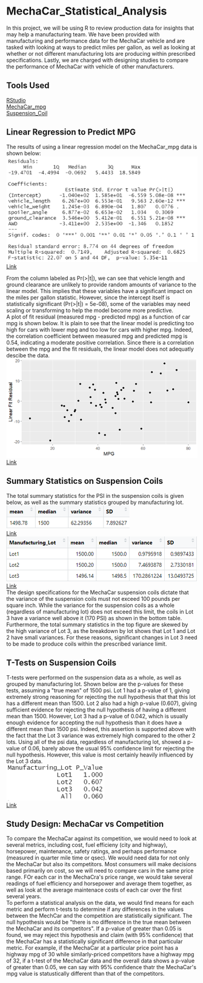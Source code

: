 # MechaCar_Statistical_Analysis
In this project, we will be using R to review production data for insights that may help a manufacturing team.  We have been provided with manufacturing and performance data for the MechaCar vehicle and are tasked with looking at ways to predict miles per gallon, as well as looking at whether or not different manufacturing lots are producing within prescribed specifications.  Lastly, we are charged with designing studies to compare the performance of MechaCar with vehicle of other manufacturers.

## Tools Used
[RStudio](https://www.rstudio.com/)<br />
[MechaCar_mpg](/Data_Files/MechaCar_mpg.csv)<br />
[Suspension_Coil](/Data_Files/Suspension_Coil.csv)

## Linear Regression to Predict MPG
The results of using a linear regression model on the MechaCar_mpg data is shown below:<br />
![](/Results/LinRegSummary.PNG) <br />
[Link](/Results/LinRegSummary.PNG)<br />

From the column labeled as Pr(>|t|), we can see that vehicle length and ground clearance are unlikely to provide random amounts of variance to the linear model. This implies that these variables have a significant impact on the miles per gallon statistic. However, since the intercept itself is statistically significant (Pr(>|t|) = 5e-08), some of the variables may need scaling or transforming to help the model become more predictive.<br />
A plot of fit residual (measured mpg - predicted mpg) as a function of car mpg is shown below. It is plain to see that the linear model is predicting too high for cars with lower mpg and too low for cars with higher mpg. Indeed, the correlation coefficient between measured mpg and predicted mpg is 0.54, indicating a moderate positive correlation. Since there is a correlation between the mpg and the fit residuals, the linear model does not adequatly descibe the data.
![](/Results/LinRegFitResiduals.PNG) <br />
[Link](/Results/LinRegFitResiduals.PNG) <br />

## Summary Statistics on Suspension Coils
The total summary statistics for the PSI in the suspension coils is given below, as well as the summary statistics grouped by manufacturing lot.<br />
![](/Results/TotalSummary.PNG) <br />
[Link](/Results/TotalSummary.PNG) <br />
![](/Results/LotSummaryStats.PNG) <br />
[Link](/Results/LotSummaryStats.PNG) <br />
The design specifications for the MechaCar suspension coils dictate that the variance of the suspension coils must not exceed 100 pounds per square inch.  While the variance for the suspension coils as a whole (regardless of manufacturing lot) does not exceed this limit, the coils in Lot 3 have a variance well above it (170 PSI) as shown in the bottom table. Furthermore, the total summary statistics in the top figure are skewed by the high variance of Lot 3, as the breakdown by lot shows that Lot 1 and Lot 2 have small variances. For these reasons, significant changes in Lot 3 need to be made to produce coils within the prescribed variance limit.<br />

## T-Tests on Suspension Coils
T-tests were performed on the suspension data as a whole, as well as grouped by manufacturing lot.  Shown below are the p-values for these tests, assuming a "true mean" of 1500 psi. Lot 1 had a p-value of 1, giving extremely strong reasoning for rejecting the null hypothesis that that this lot has a different mean than 1500. Lot 2 also had a high p-value (0.607), giving sufficient evidence for rejecting the null hypothesis of having a different mean than 1500.  However, Lot 3 had a p-value of 0.042, which is usually enough evidence for accepting the null hypothesis than it does have a different mean than 1500 psi. Indeed, this assertion is supported above with the fact that the Lot 3 variance was extremely high compared to the other 2 lots.  Using all of the psi data, regardless of manufacturing lot, showed a p-value of 0.06, barely above the usual 95% confidence limit for rejecting the null hypothesis.  However, this value is most certainly heavily influenced by the Lot 3 data.<br />
![](/Results/ttestResults.PNG) <br />
[Link](/Results/ttestResults.PNG) <br />

## Study Design: MechaCar vs Competition
To compare the MechaCar against its competition, we would need to look at several metrics, including cost, fuel efficieny (city and highway), horsepower, maintenance, safety ratings, and perhaps performance (measured in quarter mile time or qsec). We would need data for not only the MechaCar but also its competitors. Most consumers will make decisions based primarily on cost, so we will need to compare cars in the same price range. FOr each car in the MechaCra's price range, we would take several readings of fuel efficiency and horsepower and average them together, as well as look at the average maintenace costs of each car over the first several years.<br />
To perform a statistical analysis on the data, we would find means for each metric and perform t-tests to determine if any differences in the values between the MechCar and the competition are statistically significant.  The null hypothesis would be "there is no difference in the true mean between the MechaCar and its competitors".  If a p-value of greater than 0.05 is found, we may reject this hypothesis and claim (with 95% confidence) that the MechaCar has a statistically significant difference in that particular metric.  For example, if the MechaCar at a particular price point has a highway mpg of 30 while similarly-priced competitors have a highway mpg of 32, if a t-test of the MechaCar data and the overall data shows a p-value of greater than 0.05, we can say with 95% confidence thatr the MechaCar's mpg value is statustically different than that of the competitors.
